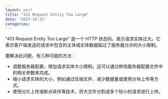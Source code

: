 ```yaml
---
layout: post
title: "413 Request Entity Too Large"
date: "2023-10-22"
categories: 
---
```

<p>&quot;413 Request Entity Too Large&quot; 是一个 HTTP 状态码，表示请求实体过大。它表示客户端发送的请求中包含的主体或实体数据超过了服务器允许的大小限制。</p>
<p>要解决此问题，有几种可能的方法：</p>
<ul>
<li>调整服务器配置，增加请求实体大小限制。这可以通过修改服务器配置文件中的相关参数来完成。</li>
<li>缩小请求实体的大小，例如通过压缩文件、减少数据量或使用分块上传等方式。</li>
<li>使用分片上传或断点续传等技术，将大文件分割成多个较小的请求进行上传。</li>
</ul>
